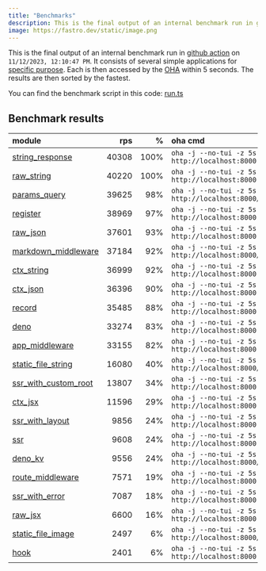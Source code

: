 ```yaml
---
title: "Benchmarks"
description: This is the final output of an internal benchmark run in github action
image: https://fastro.dev/static/image.png
---
```


This is the final output of an internal benchmark run in [github action](https://github.com/fastrodev/fastro/actions) on `11/12/2023, 12:10:47 PM`. It consists of several simple applications for [specific purpose](https://github.com/fastrodev/fastro/blob/main/deno.json). Each is then accessed by the [OHA](https://github.com/hatoo/oha) within 5 seconds. The results are then sorted by the fastest.

You can find the benchmark script in this code: [run.ts](https://github.com/fastrodev/fastro/blob/main/bench/run.ts)

## Benchmark results


| module                                                                                                 |   rps |    % | oha cmd                                                        |
| :----------------------------------------------------------------------------------------------------- | ----: | ---: | :------------------------------------------------------------- |
| [string_response](https://github.com/fastrodev/fastro/blob/main/examples/string_response.ts)           | 40308 | 100% | `oha -j --no-tui -z 5s http://localhost:8000`                  |
| [raw_string](https://github.com/fastrodev/fastro/blob/main/examples/raw_string.ts)                     | 40220 | 100% | `oha -j --no-tui -z 5s http://localhost:8000`                  |
| [params_query](https://github.com/fastrodev/fastro/blob/main/examples/params_query.ts)                 | 39625 |  98% | `oha -j --no-tui -z 5s http://localhost:8000/agus?title=lead`  |
| [register](https://github.com/fastrodev/fastro/blob/main/examples/register.ts)                         | 38969 |  97% | `oha -j --no-tui -z 5s http://localhost:8000`                  |
| [raw_json](https://github.com/fastrodev/fastro/blob/main/examples/raw_json.ts)                         | 37601 |  93% | `oha -j --no-tui -z 5s http://localhost:8000`                  |
| [markdown_middleware](https://github.com/fastrodev/fastro/blob/main/examples/markdown_middleware.ts)   | 37184 |  92% | `oha -j --no-tui -z 5s http://localhost:8000/hello`            |
| [ctx_string](https://github.com/fastrodev/fastro/blob/main/examples/ctx_string.ts)                     | 36999 |  92% | `oha -j --no-tui -z 5s http://localhost:8000`                  |
| [ctx_json](https://github.com/fastrodev/fastro/blob/main/examples/ctx_json.ts)                         | 36396 |  90% | `oha -j --no-tui -z 5s http://localhost:8000`                  |
| [record](https://github.com/fastrodev/fastro/blob/main/examples/record.ts)                             | 35485 |  88% | `oha -j --no-tui -z 5s http://localhost:8000`                  |
| [deno](https://github.com/fastrodev/fastro/blob/main/examples/deno.ts)                                 | 33274 |  83% | `oha -j --no-tui -z 5s http://localhost:8000`                  |
| [app_middleware](https://github.com/fastrodev/fastro/blob/main/examples/app_middleware.ts)             | 33155 |  82% | `oha -j --no-tui -z 5s http://localhost:8000`                  |
| [static_file_string](https://github.com/fastrodev/fastro/blob/main/examples/static_file_string.ts)     | 16080 |  40% | `oha -j --no-tui -z 5s http://localhost:8000/static/post.css`  |
| [ssr_with_custom_root](https://github.com/fastrodev/fastro/blob/main/examples/ssr_with_custom_root.ts) | 13807 |  34% | `oha -j --no-tui -z 5s http://localhost:8000`                  |
| [ctx_jsx](https://github.com/fastrodev/fastro/blob/main/examples/ctx_jsx.tsx)                          | 11596 |  29% | `oha -j --no-tui -z 5s http://localhost:8000`                  |
| [ssr_with_layout](https://github.com/fastrodev/fastro/blob/main/examples/ssr_with_layout.ts)           |  9856 |  24% | `oha -j --no-tui -z 5s http://localhost:8000`                  |
| [ssr](https://github.com/fastrodev/fastro/blob/main/examples/ssr.ts)                                   |  9608 |  24% | `oha -j --no-tui -z 5s http://localhost:8000`                  |
| [deno_kv](https://github.com/fastrodev/fastro/blob/main/examples/deno_kv.ts)                           |  9556 |  24% | `oha -j --no-tui -z 5s http://localhost:8000/user?name=john`   |
| [route_middleware](https://github.com/fastrodev/fastro/blob/main/examples/route_middleware.ts)         |  7571 |  19% | `oha -j --no-tui -z 5s http://localhost:8000`                  |
| [ssr_with_error](https://github.com/fastrodev/fastro/blob/main/examples/ssr_with_error.ts)             |  7087 |  18% | `oha -j --no-tui -z 5s http://localhost:8000`                  |
| [raw_jsx](https://github.com/fastrodev/fastro/blob/main/examples/raw_jsx.tsx)                          |  6600 |  16% | `oha -j --no-tui -z 5s http://localhost:8000`                  |
| [static_file_image](https://github.com/fastrodev/fastro/blob/main/examples/static_file_image.ts)       |  2497 |   6% | `oha -j --no-tui -z 5s http://localhost:8000/static/image.png` |
| [hook](https://github.com/fastrodev/fastro/blob/main/examples/hook.ts)                                 |  2401 |   6% | `oha -j --no-tui -z 5s http://localhost:8000`                  |